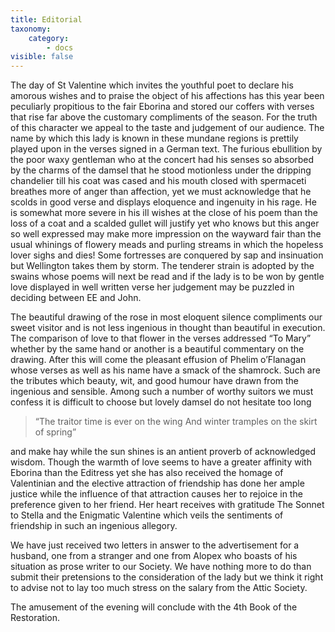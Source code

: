 ```yaml
---
title: Editorial
taxonomy:
    category:
        - docs
visible: false
---
```


The day of St Valentine which invites the youthful poet to declare his amorous wishes and to praise the object of his affections has this year been peculiarly propitious to the fair Eborina and stored our coffers with verses that rise far above the customary compliments of the season. For the truth of this character we appeal to the taste and judgement of our audience. The name by which this lady is known in these mundane regions is prettily played upon in the verses signed  in a German text. The furious ebullition by the poor waxy gentleman who at the concert had his senses so absorbed by the charms of the damsel that he stood motionless under the dripping chandelier till his coat was cased and his mouth closed with spermaceti breathes more of anger than affection, yet we must acknowledge that he scolds in good verse and displays eloquence and ingenuity in his rage. He is somewhat more severe in his ill wishes at the close of his poem than the loss of a coat and a scalded gullet will justify yet who knows but this anger so well expressed may make more impression on the wayward fair than the usual whinings of flowery meads and purling streams in which the hopeless lover sighs and dies! Some fortresses are conquered by sap and insinuation but Wellington takes them by storm. The tenderer strain is adopted by the swains whose poems will next be read and if the lady is to be won by gentle love displayed in well written verse her judgement may be puzzled in deciding between EE and John.

The beautiful drawing of the rose in most eloquent silence compliments our sweet visitor and is not less ingenious in thought than beautiful in execution. The comparison of love to that flower in the verses addressed “To Mary” whether by the same hand or another is a beautiful commentary on the drawing. After this will come the pleasant effusion of Phelim o’Flanagan whose verses as well as his name have a smack of the shamrock. Such are the tributes which beauty, wit, and good humour have drawn from the ingenious and sensible. Among such a number of worthy suitors we must confess it is difficult to choose but lovely damsel do not hesitate too long

> “The traitor time is ever on the wing
> And winter tramples on the skirt of spring”

and make hay while the sun shines is an antient proverb of acknowledged wisdom. Though the warmth of love seems to have a greater affinity with Eborina than the Editress yet she has also received the homage of Valentinian and the elective attraction of friendship has done her ample justice while the influence of that attraction causes her to rejoice in the preference given to her friend. Her heart receives with gratitude The Sonnet to Stella and the Enigmatic Valentine which veils the sentiments of friendship in such an ingenious allegory.

We have just received two letters in answer to the advertisement for a husband, one from a stranger and one from Alopex who boasts of his situation as prose writer to our Society. We have nothing more to do than submit their pretensions to the consideration of the lady but we think it right to advise not to lay too much stress on the salary from the Attic Society.

The amusement of the evening will conclude with the 4th Book of the Restoration.